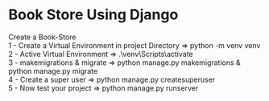 # Book Store Using Django
Create a Book-Store
<br>
1 - Create a Virtual Environment in project Directory => python -m venv venv
<br>
2 - Active Virtual Environment => .\venv\Scripts\activate
<br>
3 - makemigrations & migrate => python manage.py makemigrations & python manage.py migrate
<br>
4 - Create a super user => python manage.py createsuperuser
<br>
5 - Now test your project => python manage.py runserver
<br>
